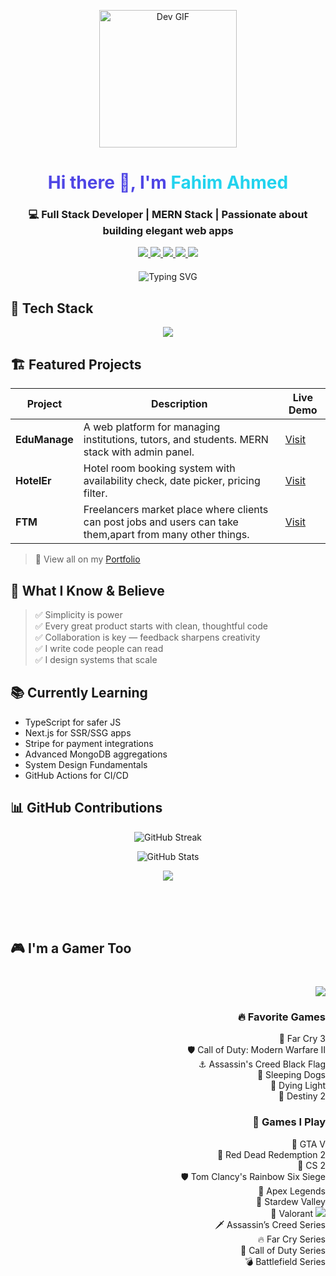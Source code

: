 <!-- GitHub Profile README for Fahim Ahmed -->

<p align="center">
  <img src="https://media.giphy.com/media/o2KLYPem407CM/giphy.gif" width="220px" alt="Dev GIF">
</p>

<h1 align="center" style="color:#4F46E5;">
  Hi there 👋, I'm <span style="color:#22D3EE">Fahim Ahmed</span>
</h1>

<h3 align="center">
  💻 Full Stack Developer | MERN Stack | Passionate about building elegant web apps
</h3>

<p align="center" style="margin-bottom: 20px;">
  <a href="https://grand-concha-28f8d1.netlify.app/" target="_blank">
    <img src="https://img.shields.io/badge/Portfolio-Visit-4F46E5?style=for-the-badge&logo=netlify&logoColor=white" />
  </a>
  <a href="https://wa.me/8801774433063" target="_blank">
    <img src="https://img.shields.io/badge/WhatsApp-Chat-25D366?style=for-the-badge&logo=whatsapp&logoColor=white" />
  </a>
  <a href="https://www.linkedin.com/in/-fahim-ahmed/" target="_blank">
    <img src="https://img.shields.io/badge/LinkedIn-Follow-0077B5?style=for-the-badge&logo=linkedin&logoColor=white" />
  </a>
  <a href="mailto:your@email.com">
    <img src="https://img.shields.io/badge/Email-Contact-red?style=for-the-badge&logo=gmail" />
  </a>
  <a href="https://steamcommunity.com/id/yoursteamid/" target="_blank">
    <img src="https://img.shields.io/badge/Steam-Profile-171a21?style=for-the-badge&logo=steam&logoColor=white" />
  </a>
</p>

<p align="center">
  <img src="https://readme-typing-svg.demolab.com?font=Fira+Code&size=22&duration=3000&pause=1000&center=true&vCenter=true&width=500&lines=React+%2F+Node+%2F+MongoDB+%2F+Tailwind;Clean+Code+%2B+Pixel+Perfect+Design;Let%E2%80%99s+Build+Something+Amazing!" alt="Typing SVG" />
</p>

## 🚀 Tech Stack

<div align="center">
  <img src="https://skillicons.dev/icons?i=html,css,js,react,nextjs,nodejs,express,mongodb,tailwind,firebase,git,github,vscode,figma,vercel" />
</div>

## 🏗️ Featured Projects

| Project | Description | Live Demo |
|--------|-------------|-----------|
| **EduManage** | A web platform for managing institutions, tutors, and students. MERN stack with admin panel. | [Visit](https://edumanage-d7a0d.web.app/) |
| **HotelEr** | Hotel room booking system with availability check, date picker, pricing filter. | [Visit](https://assignment-11-59a34.web.app/) |
| **FTM** | Freelancers market place where clients can post jobs and users can take them,apart from many other things. | [Visit](https://beautiful-tartufo-17dc98.netlify.app/) |

> 🧪 View all on my [Portfolio](https://grand-concha-28f8d1.netlify.app/#projects)

## 🧠 What I Know & Believe

> ✅ Simplicity is power  
> ✅ Every great product starts with clean, thoughtful code  
> ✅ Collaboration is key — feedback sharpens creativity  
> ✅ I write code people can read  
> ✅ I design systems that scale

## 📚 Currently Learning

- TypeScript for safer JS  
- Next.js for SSR/SSG apps  
- Stripe for payment integrations  
- Advanced MongoDB aggregations  
- System Design Fundamentals  
- GitHub Actions for CI/CD

## 📊 GitHub Contributions

<p align="center">
  <img src="https://github-readme-streak-stats.herokuapp.com/?user=fahimahmed420&theme=tokyonight" alt="GitHub Streak" />
</p>

<p align="center">
  <img src="https://github-readme-stats.vercel.app/api?username=fahimahmed420&show_icons=true&theme=tokyonight" alt="GitHub Stats" />
</p>

<p align="center">
  <img src="https://github-readme-stats.vercel.app/api/top-langs/?username=fahimahmed420&layout=compact&theme=tokyonight" />
</p>
<br/>
<br/>
<br/>

## 🎮 I'm a Gamer Too

<p align="right" style="margin-top: 40px; margin-bottom: 20px;">
  <img src="https://readme-typing-svg.demolab.com?font=Fira+Code&weight=500&size=22&duration=3000&pause=1000&center=false&vCenter=true&width=600&lines=When+I'm+not+coding...+I'm+grinding!;Exploring+realms,+fighting+bosses,+winning+matches!" />
</p>

<div align="right">

### 🔥 Favorite Games  
🎯 Far Cry 3  
🛡️ Call of Duty: Modern Warfare II  
⚓ Assassin's Creed Black Flag  
👊 Sleeping Dogs  
🧟 Dying Light  
🚀 Destiny 2  

### 🎲 Games I Play  
🚗 GTA V  
🐎 Red Dead Redemption 2  
🔫 CS 2  
🛡 Tom Clancy's Rainbow Six Siege  
🧨 Apex Legends  
🌾 Stardew Valley  
🎯 Valorant <img src="https://img.icons8.com/color/24/000000/valorant.png" />  
🗡 Assassin’s Creed Series  
🔥 Far Cry Series  
🔫 Call of Duty Series  
💣 Battlefield Series  

</div>
